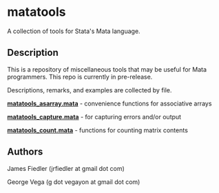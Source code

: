 matatools
=========

A collection of tools for Stata's Mata language. 

Description
-----------
This is a repository of miscellaneous tools that may be useful for Mata programmers. This repo is currently in pre-release.

Descriptions, remarks, and examples are collected by file.

[**matatools_asarray.mata**](README_asarray.md) - convenience functions for associative arrays

[**matatools_capture.mata**](README_capture.md) - for capturing errors and/or output

[**matatools_count.mata**](README_count.md) - functions for counting matrix contents


Authors
-------
James Fiedler (jrfiedler at gmail dot com)

George Vega (g dot vegayon at gmail dot com)
